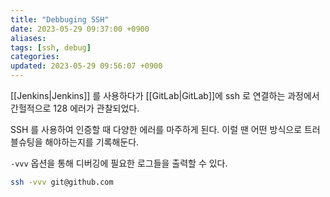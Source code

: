 ```yaml
---
title: "Debbuging SSH"
date: 2023-05-29 09:37:00 +0900
aliases: 
tags: [ssh, debug]
categories: 
updated: 2023-05-29 09:56:07 +0900
---
```


[[Jenkins|Jenkins]] 를 사용하다가 [[GitLab|GitLab]]에 ssh 로 연결하는 과정에서 간헐적으로 128 에러가 관찰되었다.

SSH 를 사용하여 인증할 때 다양한 에러를 마주하게 된다. 이럴 땐 어떤 방식으로 트러블슈팅을 해야하는지를 기록해둔다.

`-vvv` 옵션을 통해 디버깅에 필요한 로그들을 출력할 수 있다.

```bash
ssh -vvv git@github.com
```
